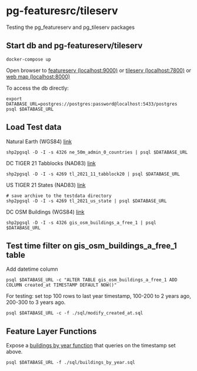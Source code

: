 # pg-featuresrc/tileserv

Testing the pg_featureserv and pg_tileserv packages

## Start db and pg-featureserv/tileserv

```shell
docker-compose up
```

Open browser to
[featureserv (localhost:9000)](http://localhost:5000)
or
[tileserv (localhost:7800)](http://localhost:7800)
or
[web map (localhost:8000)](http://localhost:9000)

To access the db directly:
```shell
export DATABASE_URL=postgres://postgres:password@localhost:5433/postgres
psql $DATABASE_URL
```

## Load Test data

Natural Earth (WGS84) [link](https://www.naturalearthdata.com/http//www.naturalearthdata.com/download/50m/cultural/ne_50m_admin_0_countries.zip)
```shell
shp2pgsql -D -I -s 4326 ne_50m_admin_0_countries | psql $DATABASE_URL
```

DC TIGER 21 Tabblocks (NAD83) [link](https://www.census.gov/cgi-bin/geo/shapefiles/index.php?year=2021&layergroup=Blocks+%282020%29)
```shell
shp2pgsql -D -I -s 4269 tl_2021_11_tabblock20 | psql $DATABASE_URL
```

US TIGER 21 States (NAD83) [link](https://www.census.gov/cgi-bin/geo/shapefiles/index.php?year=2021&layergroup=States+%28and+equivalent%29)
```shell
# save archive to the testdata directory
shp2pgsql -D -I -s 4269 tl_2021_us_state | psql $DATABASE_URL
```

DC OSM Buildings (WGS84) [link](https://download.geofabrik.de/north-america/us/district-of-columbia-latest-free.shp.zip)
```shell
shp2pgsql -D -I -s 4326 gis_osm_buildings_a_free_1 | psql $DATABASE_URL
```

## Test time filter on gis_osm_buildings_a_free_1 table

Add datetime column
```shell
psql $DATABASE_URL -c "ALTER TABLE gis_osm_buildings_a_free_1 ADD COLUMN created_at TIMESTAMP DEFAULT NOW()"
```
For testing: set top 100 rows to last year timestamp, 100-200 to 2 years ago, 200-300 to 3 years ago.
```shell
psql $DATABASE_URL -c -f ./sql/modify_created_at.sql
```

## Feature Layer Functions

Expose a [buildings by year function](http://localhost:9000/functions.html) that queries 
on the timestamp set above.
```shell
psql $DATABASE_URL -f ./sql/buildings_by_year.sql
```